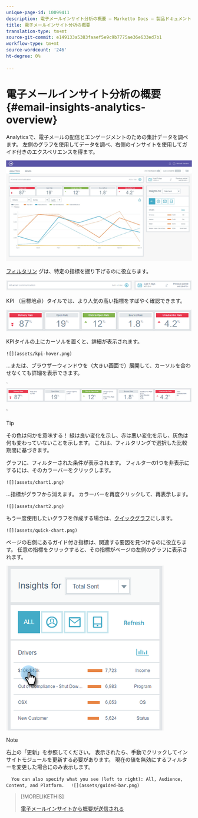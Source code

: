 ```yaml
---
unique-page-id: 10099411
description: 電子メールインサイト分析の概要 — Marketto Docs — 製品ドキュメント
title: 電子メールインサイト分析の概要
translation-type: tm+mt
source-git-commit: e149133a5383faaef5e9c9b7775ae36e633ed7b1
workflow-type: tm+mt
source-wordcount: '246'
ht-degree: 0%

---
```



# 電子メールインサイト分析の概要{#email-insights-analytics-overview}

Analyticsで、電子メールの配信とエンゲージメントのための集計データを調べます。 左側のグラフを使用してデータを調べ、右側のインサイトを使用してガイド付きのエクスペリエンスを得ます。

![](assets/emailanalytics-1.jpg)

[フィルタリン](filtering-in-email-insights.md) グは、特定の指標を掘り下げるのに役立ちます。

![](assets/filter-field.png)

KPI （目標地点）タイルでは、より人気の高い指標をすばやく確認できます。

![](assets/kpi.png)

KPIタイルの上にカーソルを置くと、詳細が表示されます。

` ![](assets/kpi-hover.png)  
`

...または、ブラウザーウィンドウを（大きい画面で）展開して、カーソルを合わせなくても詳細を表示できます。

` ![](assets/kpi-wide.png)

`

>[!TIP]
>
>その色は何かを意味する！ 緑は良い変化を示し、赤は悪い変化を示し、灰色は何も変わっていないことを示します。 これは、フィルタリングで選択した比較期間に基づきます。

グラフに、フィルターされた条件が表示されます。 フィルターの1つを非表示にするには、そのカラーバーをクリックします。

` ![](assets/chart1.png)  
`

...指標がグラフから消えます。 カラーバーを再度クリックして、再表示します。

` ![](assets/chart2.png)  
`

もう一度使用したいグラフを作成する場合は、[クイックグラフ](email-insights-quick-charts.md)にします。

` ![](assets/quick-chart.png)  
`

ページの右側にあるガイド付き指標は、関連する要因を見つけるのに役立ちます。 任意の指標をクリックすると、その指標がページの左側のグラフに表示されます。

![](assets/guided-metrics-ps.png)

>[!NOTE]
>
>右上の「更新」を参照してください。 表示されたら、手動でクリックしてインサイトモジュールを更新する必要があります。 現在の値を無効にするフィルターを変更した場合にのみ表示します。

`  
You can also specify what you see (left to right): All, Audience, Content, and Platform.  
`  ` ![](assets/guided-bar.png)  
`

>[!MORELIKETHIS]
>
>[電子メールインサイトから概要が送信される](email-insights-sends-overview.md)

